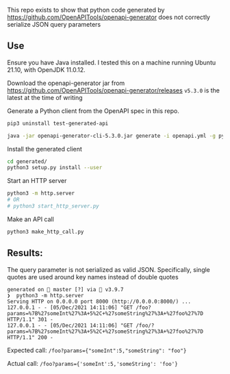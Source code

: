 This repo exists to show that python code generated by https://github.com/OpenAPITools/openapi-generator does not correctly serialize JSON query parameters

## Use
Ensure you have Java installed. I tested this on a machine running Ubuntu 21.10, with OpenJDK 11.0.12.

Download the openapi-generator jar from https://github.com/OpenAPITools/openapi-generator/releases
`v5.3.0` is the latest at the time of writing

Generate a Python client from the OpenAPI spec in this repo.
```bash
pip3 uninstall test-generated-api

java -jar openapi-generator-cli-5.3.0.jar generate -i openapi.yml -g python --package-name test_generated_api -o ./generated --additional-properties=packageVersion="0.0.1",projectName="test-generated-api"
```

Install the generated client
```bash
cd generated/
python3 setup.py install --user
```

Start an HTTP server
```bash
python3 -m http.server
# OR
# python3 start_http_server.py
```

Make an API call
```bash
python3 make_http_call.py
```

## Results:
The query parameter is not serialized as valid JSON. Specifically, single quotes are used around key names instead of double quotes

```
generated on  master [?] via 🐍 v3.9.7 
❯  python3 -m http.server
Serving HTTP on 0.0.0.0 port 8000 (http://0.0.0.0:8000/) ...
127.0.0.1 - - [05/Dec/2021 14:11:06] "GET /foo?params=%7B%27someInt%27%3A+5%2C+%27someString%27%3A+%27foo%27%7D HTTP/1.1" 301 -
127.0.0.1 - - [05/Dec/2021 14:11:06] "GET /foo/?params=%7B%27someInt%27%3A+5%2C+%27someString%27%3A+%27foo%27%7D HTTP/1.1" 200 -
```

Expected call:
`/foo?params={"someInt":5,"someString": "foo"}`

Actual call:
`/foo?params={'someInt':5,'someString': 'foo'}`


